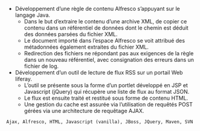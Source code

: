 - Développement d’une règle de contenu Alfresco s’appuyant sur le langage Java.
  - Dans le but d’extraire le contenu d’une archive XML, de copier ce contenu dans un référentiel de données dont le chemin est déduit des données parsées du fichier XML.
  - Le document importé dans l’espace Alfresco se voit attribué des métadonnées également extraites du fichier XML.
  - Redirection des fichiers ne répondant pas aux exigences de la règle dans un nouveau référentiel, avec consignation des erreurs dans un fichier de log.
- Développement d’un outil de lecture de flux RSS sur un portail Web liferay.
  - L’outil se présente sous la forme d’un portlet développé en JSP et Javascript (jQuery) qui récupère une liste de flux au format JSON.
  - Le flux est ensuite traité et restitué sous forme de contenu HTML.
  - Une gestion du cache est assurée via l’utilisation de requêtés POST gérées via une architecture de requêtage AJAX.

```text
Ajax, Alfresco, HTML, Javascript (vanilla), JBoss, JQuery, Maven, SVN
```
